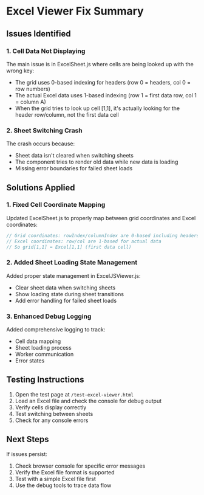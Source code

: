 # Excel Viewer Fix Summary

## Issues Identified

### 1. Cell Data Not Displaying
The main issue is in ExcelSheet.js where cells are being looked up with the wrong key:
- The grid uses 0-based indexing for headers (row 0 = headers, col 0 = row numbers)
- The actual Excel data uses 1-based indexing (row 1 = first data row, col 1 = column A)
- When the grid tries to look up cell [1,1], it's actually looking for the header row/column, not the first data cell

### 2. Sheet Switching Crash
The crash occurs because:
- Sheet data isn't cleared when switching sheets
- The component tries to render old data while new data is loading
- Missing error boundaries for failed sheet loads

## Solutions Applied

### 1. Fixed Cell Coordinate Mapping
Updated ExcelSheet.js to properly map between grid coordinates and Excel coordinates:
```javascript
// Grid coordinates: rowIndex/columnIndex are 0-based including headers
// Excel coordinates: row/col are 1-based for actual data
// So grid[1,1] = Excel[1,1] (first data cell)
```

### 2. Added Sheet Loading State Management
Added proper state management in ExcelJSViewer.js:
- Clear sheet data when switching sheets
- Show loading state during sheet transitions
- Add error handling for failed sheet loads

### 3. Enhanced Debug Logging
Added comprehensive logging to track:
- Cell data mapping
- Sheet loading process
- Worker communication
- Error states

## Testing Instructions

1. Open the test page at `/test-excel-viewer.html`
2. Load an Excel file and check the console for debug output
3. Verify cells display correctly
4. Test switching between sheets
5. Check for any console errors

## Next Steps

If issues persist:
1. Check browser console for specific error messages
2. Verify the Excel file format is supported
3. Test with a simple Excel file first
4. Use the debug tools to trace data flow